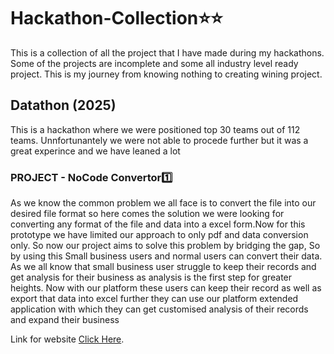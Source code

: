 # Hackathon-Collection⭐⭐
This is a collection of all the project that I have made during my hackathons. Some of the projects are incomplete and some all industry level ready project. This is my journey from knowing nothing to creating wining project.


## Datathon (2025)
This is a hackathon where we were positioned top 30 teams out of 112 teams. Unnfortunantely we were not able to procede further but it was a great experince and we have leaned a lot

### PROJECT - NoCode Convertor1️⃣
As we know the common problem we all face is to convert the file into our desired file format so here comes the solution we were looking for converting any format of the file and data into a excel form.​Now for this prototype we have limited our approach to only pdf and data conversion only. So now our project aims to solve this problem by bridging the gap, So by using this Small business users and normal users can convert their data.​As we all know that small business user struggle to keep their records and get analysis for their business as analysis is the first step for greater heights. Now with our platform these users can keep their record as well as export that data into excel further they can use our platform extended application with which they can get customised analysis of their records and expand their business

Link for website [Click Here](https://nocodebuddyconvertor.netlify.app/).


